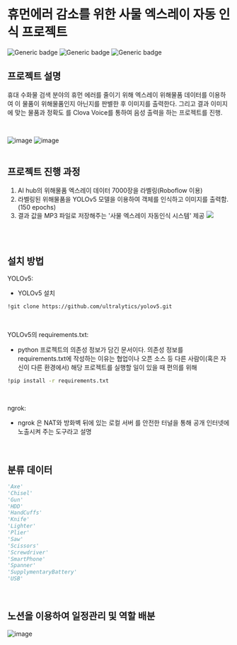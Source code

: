 # 휴먼에러 감소를 위한 사물 엑스레이 자동 인식 프로젝트 
![Generic badge](https://img.shields.io/badge/Yolo-v5-blue.svg)
![Generic badge](https://img.shields.io/badge/FastAPI-0.7.0-red.svg)
![Generic badge](https://img.shields.io/badge/Python-3.7.12-green.svg)

## 프로젝트 설명

휴대 수화물 검색 분야의 휴먼 에러를 줄이기 위해 엑스레이 위해물품 데이터를 이용하여 이 물품이 위해물품인지 아닌지를 판별한 후 이미지를 출력한다. 그리고 결과 이미지에 맞는 물품과 정확도 를 Clova Voice를 통하여 음성 출력을 하는 프로젝트를 진행.

<br>

![image](https://user-images.githubusercontent.com/98979901/156497098-3165d082-6255-4a20-9d0d-6b2070144590.png)
![image](https://user-images.githubusercontent.com/98979901/156497414-5ff5bc9b-7c00-440c-9745-9c4c8e9a7af5.png)
<br>
<br>

## 프로젝트 진행 과정
  1. AI hub의 위해물품 엑스레이 데이터 7000장을 라벨링(Roboflow 이용)
  2. 라벨링된 위해물품을 YOLOv5 모델을 이용하여 객체를 인식하고 이미지를 출력함.(150 epochs)
  3. 결과 값을 MP3 파일로 저장해주는 '사물 엑스레이 자동인식 시스템' 제공
![](../header.png)

<br>
<br>



## 설치 방법

YOLOv5:
- YOLOv5 설치
```sh
!git clone https://github.com/ultralytics/yolov5.git
```
<br>

YOLOv5의 requirements.txt:
- python 프로젝트의 의존성 정보가 담긴 문서이다. 의존성 정보를 requirements.txt에 작성하는 이유는 협업이나 오픈 소스 등 다른 사람이(혹은 자신이 다른 환경에서) 해당 프로젝트를 실행할 일이 있을 때 편의를 위해
```sh
!pip install -r requirements.txt
```



<br>



ngrok:
- ngrok 은 NAT와 방화벽 뒤에 있는 로컬 서버 를 안전한 터널을 통해 공개 인터넷에 노출시켜 주는 도구라고 설명


<br>

## 분류 데이터
```python
'Axe'
'Chisel'
'Gun'
'HDD'
'HandCuffs'
'Knife'
'Lighter'
'Plier'
'Saw'
'Scissors'
'Screwdriver'
'SmartPhone'
'Spanner'
'SupplymentaryBattery'
'USB'
```
<br>




## 노션을 이용하여 일정관리 및 역할 배분
![image](https://user-images.githubusercontent.com/98979901/156496909-0e5105f6-df6b-4976-b8fc-dd10a3b24a23.png)

<br>
<br>




